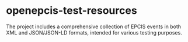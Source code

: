 # openepcis-test-resources
The project includes a comprehensive collection of EPCIS events in both XML and JSON/JSON-LD formats, intended for various testing purposes.